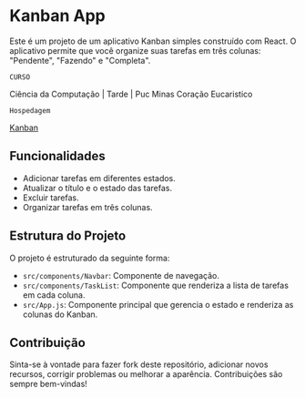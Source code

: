 # Kanban App

Este é um projeto de um aplicativo Kanban simples construído com React. O aplicativo permite que você organize suas tarefas em três colunas: "Pendente", "Fazendo" e "Completa".

`CURSO` 

Ciência da Computação | Tarde | Puc Minas Coração Eucaristico

`Hospedagem`  

[Kanban](https://llx7z2.csb.app/)


## Funcionalidades

- Adicionar tarefas em diferentes estados.
- Atualizar o título e o estado das tarefas.
- Excluir tarefas.
- Organizar tarefas em três colunas.

## Estrutura do Projeto

O projeto é estruturado da seguinte forma:

- `src/components/Navbar`: Componente de navegação.
- `src/components/TaskList`: Componente que renderiza a lista de tarefas em cada coluna.
- `src/App.js`: Componente principal que gerencia o estado e renderiza as colunas do Kanban.

## Contribuição

Sinta-se à vontade para fazer fork deste repositório, adicionar novos recursos, corrigir problemas ou melhorar a aparência. Contribuições são sempre bem-vindas!
